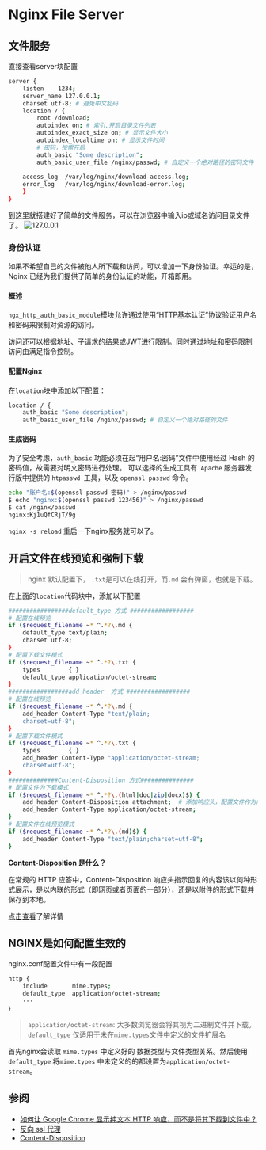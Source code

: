 # Nginx File Server


## 文件服务
直接查看server块配置
```bash
server {
    listen    1234;
    server_name 127.0.0.1;
    charset utf-8; # 避免中文乱码 
    location / {
	    root /download;
        autoindex on; # 索引,开启目录文件列表
        autoindex_exact_size on; # 显示文件大小 
        autoindex_localtime on; # 显示文件时间
        # 密码，按需开启
        auth_basic "Some description";
    	auth_basic_user_file /nginx/passwd;	# 自定义一个绝对路径的密码文件
    	
    access_log  /var/log/nginx/download-access.log;
    error_log   /var/log/nginx/download-error.log;
	}
}
```
到这里就搭建好了简单的文件服务，可以在浏览器中输入ip或域名访问目录文件了。
![127.0.0.1](https://img-blog.csdnimg.cn/02df31e942ad4c27abc1ae2af028f8f5.png)
### 身份认证
如果不希望自己的文件被他人所下载和访问，可以增加一下身份验证。幸运的是，Nginx 已经为我们提供了简单的身份认证的功能，开箱即用。
#### 概述
`ngx_http_auth_basic_module`模块允许通过使用“HTTP基本认证”协议验证用户名和密码来限制对资源的访问。

访问还可以根据地址、子请求的结果或JWT进行限制。同时通过地址和密码限制访问由满足指令控制。
#### 配置Nginx
在`location`块中添加以下配置：
```bash
location / {
	auth_basic "Some description";
	auth_basic_user_file /nginx/passwd;	# 自定义一个绝对路径的文件
```
#### 生成密码
为了安全考虑，`auth_basic` 功能必须在起“用户名:密码”文件中使用经过 Hash 的密码值，故需要对明文密码进行处理。
可以选择的生成工具有` Apache` 服务器发行版中提供的 `htpasswd `工具，以及 `openssl passwd` 命令。

```bash
echo "账户名:$(openssl passwd 密码)" > /nginx/passwd
$ echo "nginx:$(openssl passwd 123456)" > /nginx/passwd
$ cat /nginx/passwd
nginx:Kj1uQfCRjT/9g
```
`nginx -s reload` 重启一下nginx服务就可以了。
## 开启文件在线预览和强制下载
> nginx 默认配置下， `.txt`是可以在线打开，而`.md` 会有弹窗，也就是下载。

在上面的`location`代码块中，添加以下配置
```bash
#################default_type 方式 ##################
# 配置在线预览
if ($request_filename ~* ^.*?\.md {
    default_type text/plain; 
    charset utf-8;
}
# 配置下载文件模式
if ($request_filename ~* ^.*?\.txt {
    types        { }
    default_type application/octet-stream; 
}
#################add_header  方式 ##################
# 配置在线预览
if ($request_filename ~* ^.*?\.md {
    add_header Content-Type "text/plain; 
    charset=utf-8";
}
# 配置下载文件模式
if ($request_filename ~* ^.*?\.txt {
    types        { }
    add_header Content-Type "application/octet-stream; 
    charset=utf-8";
}
##############Content-Disposition 方式###############
# 配置文件为下载模式 
if ($request_filename ~* ^.*?\.(html|doc|zip|docx)$) {
    add_header Content-Disposition attachment;	# 添加响应头，配置文件作为附件下载
    add_header Content-Type application/octet-stream;
}
# 配置文件在线预览模式
if ($request_filename ~* ^.*?\.(md)$) {
	add_header Content-Type "text/plain;charset=utf-8";
}
```
**Content-Disposition 是什么？**

在常规的 HTTP 应答中，Content-Disposition 响应头指示回复的内容该以何种形式展示，是以内联的形式（即网页或者页面的一部分），还是以附件的形式下载并保存到本地。

[点击查看](https://developer.mozilla.org/zh-CN/docs/Web/HTTP/Headers/Content-Disposition)了解详情
## NGINX是如何配置生效的
nginx.conf配置文件中有一段配置

```bash
http {
    include       mime.types;
    default_type  application/octet-stream;
    ···
｝
```
> `application/octet-stream`: 大多数浏览器会将其视为二进制文件并下载。`default_type` 仅适用于未在`mime.types`文件中定义的文件扩展名

首先nginx会读取 `mime.types` 中定义好的 数据类型与文件类型关系。然后使用`default_type` 将`mime.types` 中未定义的的都设置为`application/octet-stream`。

## 参阅
- [如何让 Google Chrome 显示纯文本 HTTP 响应，而不是将其下载到文件中？](https://superuser.com/questions/126354/how-can-i-make-google-chrome-display-a-plain-text-http-response-rather-than-dow/1675596#1675596)
- [反向 ssl 代理](https://www.nginx.com/resources/wiki/start/topics/examples/SSL-Offloader/)
- [Content-Disposition](https://developer.mozilla.org/zh-CN/docs/Web/HTTP/Headers/Content-Disposition)
